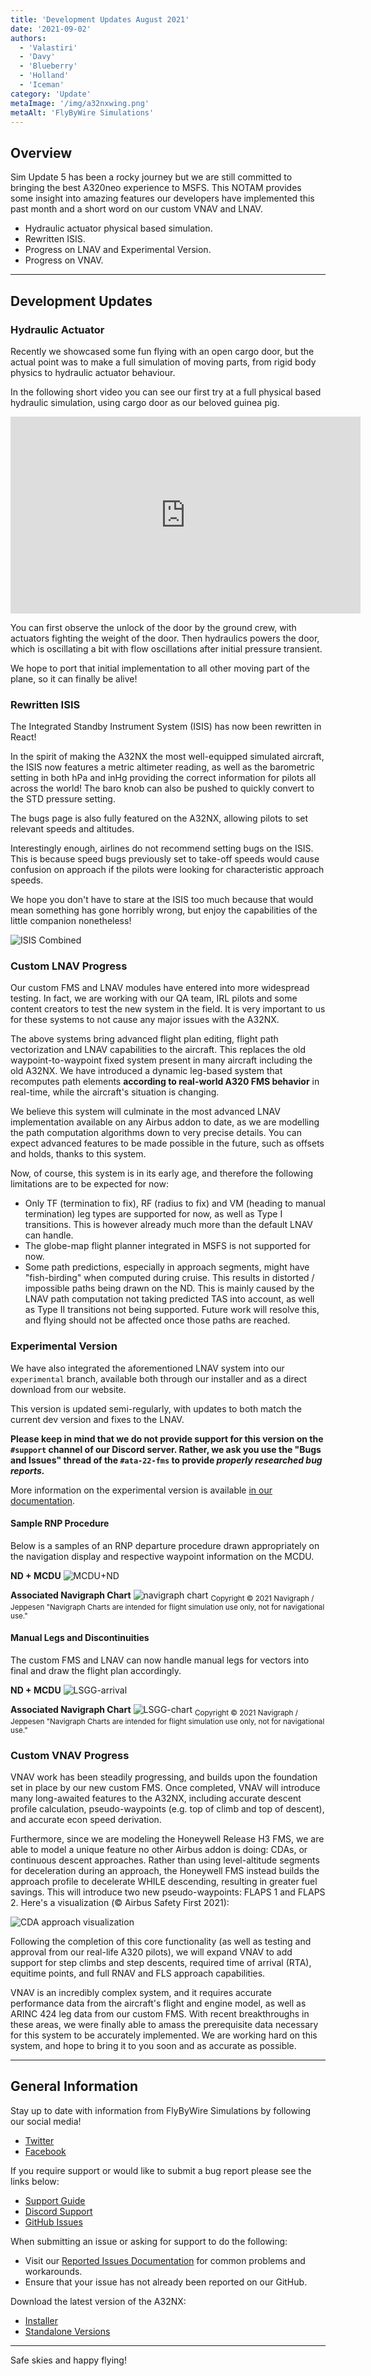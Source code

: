 ```yaml
---
title: 'Development Updates August 2021'
date: '2021-09-02'
authors:
  - 'Valastiri'
  - 'Davy'
  - 'Blueberry'
  - 'Holland'
  - 'Iceman'
category: 'Update'
metaImage: '/img/a32nxwing.png'
metaAlt: 'FlyByWire Simulations'
---
```


## Overview

Sim Update 5 has been a rocky journey but we are still committed to bringing the best A320neo experience to MSFS. This NOTAM provides some insight into amazing features our developers have implemented this past month and a short word on our custom VNAV and LNAV.

- Hydraulic actuator physical based simulation.
- Rewritten ISIS.
- Progress on LNAV and Experimental Version.
- Progress on VNAV.

---

## Development Updates

### Hydraulic Actuator

Recently we showcased some fun flying with an open cargo door, but the actual point was to make a full simulation of moving parts, from rigid body physics to hydraulic actuator behaviour.

In the following short video you can see our first try at a full physical based hydraulic simulation, using cargo door as our beloved guinea pig.

<iframe width="560" height="315" src="https://www.youtube-nocookie.com/embed/KgzKziUz5bw" title="YouTube video player" frameborder="0" allow="accelerometer; autoplay; clipboard-write; encrypted-media; gyroscope; picture-in-picture" allowfullscreen></iframe>

You can first observe the unlock of the door by the ground crew, with actuators fighting the weight of the door. Then hydraulics powers the door, which is oscillating a bit with flow oscillations after initial pressure transient.

We hope to port that initial implementation to all other moving part of the plane, so it can finally be alive!

### Rewritten ISIS

The Integrated Standby Instrument System (ISIS) has now been rewritten in React!

In the spirit of making the A32NX the most well-equipped simulated aircraft, the ISIS now features a metric altimeter reading, as well as the barometric setting in both hPa and inHg providing the correct information for pilots all across the world! The baro knob can also be pushed to quickly convert to the STD pressure setting.

The bugs page is also fully featured on the A32NX, allowing pilots to set relevant speeds and altitudes.

Interestingly enough, airlines do not recommend setting bugs on the ISIS. This is because speed bugs previously set to take-off speeds would cause confusion on approach if the pilots were looking for characteristic approach speeds.

We hope you don't have to stare at the ISIS too much because that would mean something has gone horribly wrong, but enjoy the capabilities of the little companion nonetheless!

![ISIS Combined](/img/notam-images/isis-combined.jpg)

### Custom LNAV Progress

Our custom FMS and LNAV modules have entered into more widespread testing. In fact, we are working with our QA team, IRL pilots and some content creators to test the new system in the field. It is very important to us for these systems to not cause any major issues with the A32NX.

The above systems bring advanced flight plan editing, flight path vectorization and LNAV capabilities to the aircraft. This replaces the old waypoint-to-waypoint fixed system present in many aircraft including the old A32NX. We have introduced a dynamic leg-based system that recomputes path elements **according to real-world A320 FMS behavior** in real-time, while the aircraft's situation is changing.

We believe this system will culminate in the most advanced LNAV implementation available on any Airbus addon to date, as we are modelling the path computation algorithms down to very precise details. You can expect advanced features to be made possible in the future, such as offsets and holds, thanks to this system.

Now, of course, this system is in its early age, and therefore the following limitations are to be expected for now:

- Only TF (termination to fix), RF (radius to fix) and VM (heading to manual termination) leg types are supported for now, as well as Type I transitions. This is however already much more than the default LNAV can handle.
- The globe-map flight planner integrated in MSFS is not supported for now.
- Some path predictions, especially in approach segments, might have "fish-birding" when computed during cruise. This results in distorted / impossible paths being drawn on the ND. This is mainly caused by the LNAV path computation not taking predicted TAS into account, as well as Type II transitions not being supported. Future work will resolve this, and flying should not be affected once those paths are reached.

### Experimental Version

We have also integrated the aforementioned LNAV system into our `experimental` branch, available both through our installer and as a direct download from our website.

This version is updated semi-regularly, with updates to both match the current dev version and fixes to the LNAV.

**Please keep in mind that we do not provide support for this version on the `#support` channel of our Discord server. Rather, we ask you use the "Bugs and Issues" thread of the `#ata-22-fms` to provide *properly researched bug reports.***

More information on the experimental version is available [in our documentation](https://docs.flybywiresim.com/fbw-a32nx/support/exp/).

#### Sample RNP Procedure

Below is a samples of an RNP departure procedure drawn appropriately on the navigation display and respective waypoint information on the MCDU.

**ND + MCDU**
![MCDU+ND](/img/notam-images/NZQN-RNP-SID.jpg)

**Associated Navigraph Chart**
![navigraph chart](/img/notam-images/NZAN-RNP-chart.jpg)
<sub>Copyright © 2021 Navigraph / Jeppesen
"Navigraph Charts are intended for flight simulation use only, not for navigational use."</sub>

#### Manual Legs and Discontinuities

The custom FMS and LNAV can now handle manual legs for vectors into final and draw the flight plan accordingly.

**ND + MCDU**
![LSGG-arrival](/img/notam-images/LSGG-arrival.jpg)

**Associated Navigraph Chart**
![LSGG-chart](/img/notam-images/LSGG-chart.jpg)
<sub>Copyright © 2021 Navigraph / Jeppesen
"Navigraph Charts are intended for flight simulation use only, not for navigational use."</sub>

### Custom VNAV Progress

VNAV work has been steadily progressing, and builds upon the foundation set in place by our new custom FMS. Once completed, VNAV will introduce many long-awaited features to the A32NX, including accurate descent profile calculation, pseudo-waypoints (e.g. top of climb and top of descent), and accurate econ speed derivation.

Furthermore, since we are modeling the Honeywell Release H3 FMS, we are able to model a unique feature no other Airbus addon is doing: CDAs, or continuous descent approaches. Rather than using level-altitude segments for deceleration during an approach, the Honeywell FMS instead builds the approach profile to decelerate WHILE descending, resulting in greater fuel savings. This will introduce two new pseudo-waypoints: FLAPS 1 and FLAPS 2. Here's a visualization (© Airbus Safety First 2021):

![CDA approach visualization](https://europe.content.twixlmedia.com/twixl-preview/e37527c12cbd8fc4effad5ac269b712b/content/0360d4fcb7711304863074260074fba8/44/images/FIG.20.jpg?r=0.1224069083950936)

Following the completion of this core functionality (as well as testing and approval from our real-life A320 pilots), we will expand VNAV to add support for step climbs and step descents, required time of arrival (RTA), equitime points, and full RNAV and FLS approach capabilities.

VNAV is an incredibly complex system, and it requires accurate performance data from the aircraft's flight and engine model, as well as ARINC 424 leg data from our custom FMS. With recent breakthroughs in these areas, we were finally able to amass the prerequisite data necessary for this system to be accurately implemented. We are working hard on this system, and hope to bring it to you soon and as accurate as possible.

---

## General Information

Stay up to date with information from FlyByWire Simulations by following our social media!

- [Twitter](https://twitter.com/FlyByWireSim)
- [Facebook](https://www.facebook.com/FlyByWireSimulations/)

If you require support or would like to submit a bug report please see the links below:

- [Support Guide](https://docs.flybywiresim.com/fbw-a32nx/support/)
- [Discord Support](https://discord.gg/flybywire)
- [GitHub Issues](https://github.com/flybywiresim/a32nx/issues/new/choose)

When submitting an issue or asking for support to do the following:

- Visit our [Reported Issues Documentation](https://docs.flybywiresim.com/fbw-a32nx/support/reported-issues/) for common problems and workarounds.
- Ensure that your issue has not already been reported on our GitHub.

Download the latest version of the A32NX:

- [Installer](https://api.flybywiresim.com/installer)
- [Standalone Versions](https://flybywiresim.com/a32nx/#download)

---

Safe skies and happy flying!
